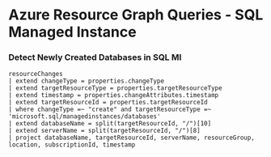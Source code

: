 # Azure Resource Graph Queries - SQL Managed Instance

### Detect Newly Created Databases in SQL MI

```OQL
resourceChanges
| extend changeType = properties.changeType
| extend targetResourceType = properties.targetResourceType
| extend timestamp = properties.changeAttributes.timestamp
| extend targetResourceId = properties.targetResourceId
| where changeType =~ "create" and targetResourceType =~ 'microsoft.sql/managedinstances/databases'
| extend databaseName = split(targetResourceId, "/")[10]
| extend serverName = split(targetResourceId, "/")[8]
| project databaseName, targetResourceId, serverName, resourceGroup, location, subscriptionId, timestamp
```
